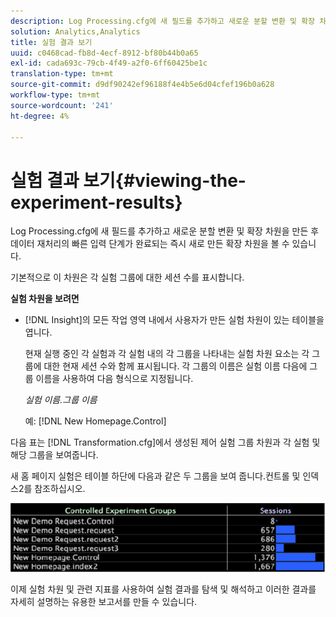 ```yaml
---
description: Log Processing.cfg에 새 필드를 추가하고 새로운 분할 변환 및 확장 차원을 만든 후 데이터 재처리의 빠른 입력 단계가 완료되는 즉시 새로 만든 확장 차원을 볼 수 있습니다.
solution: Analytics,Analytics
title: 실험 결과 보기
uuid: c0468cad-fb8d-4ecf-8912-bf80b44b0a65
exl-id: cada693c-79cb-4f49-a2f0-6ff60425be1c
translation-type: tm+mt
source-git-commit: d9df90242ef96188f4e4b5e6d04cfef196b0a628
workflow-type: tm+mt
source-wordcount: '241'
ht-degree: 4%

---
```


# 실험 결과 보기{#viewing-the-experiment-results}

Log Processing.cfg에 새 필드를 추가하고 새로운 분할 변환 및 확장 차원을 만든 후 데이터 재처리의 빠른 입력 단계가 완료되는 즉시 새로 만든 확장 차원을 볼 수 있습니다.

기본적으로 이 차원은 각 실험 그룹에 대한 세션 수를 표시합니다.

**실험 차원을 보려면**

* [!DNL Insight]의 모든 작업 영역 내에서 사용자가 만든 실험 차원이 있는 테이블을 엽니다.

   현재 실행 중인 각 실험과 각 실험 내의 각 그룹을 나타내는 실험 차원 요소는 각 그룹에 대한 현재 세션 수와 함께 표시됩니다. 각 그룹의 이름은 실험 이름 다음에 그룹 이름을 사용하여 다음 형식으로 지정됩니다.

   *실험 이름.그룹 이름*

   예: [!DNL New Homepage.Control]

다음 표는 [!DNL Transformation.cfg]에서 생성된 제어 실험 그룹 차원과 각 실험 및 해당 그룹을 보여줍니다.

새 홈 페이지 실험은 테이블 하단에 다음과 같은 두 그룹을 보여 줍니다.컨트롤 및 인덱스2를 참조하십시오.

![](assets/controlledexpgrps.png)

이제 실험 차원 및 관련 지표를 사용하여 실험 결과를 탐색 및 해석하고 이러한 결과를 자세히 설명하는 유용한 보고서를 만들 수 있습니다.
